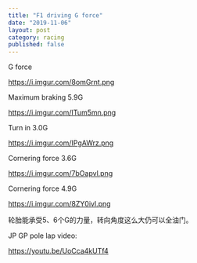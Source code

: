 ```yaml
---
title: "F1 driving G force"
date: "2019-11-06"
layout: post
category: racing
published: false
---
```


G force 

https://i.imgur.com/8omGrnt.png

Maximum braking 5.9G 

https://i.imgur.com/ITum5mn.png

Turn in 3.0G 

https://i.imgur.com/IPgAWrz.png

Cornering force 3.6G 

https://i.imgur.com/7bOapvl.png

Cornering force 4.9G 

https://i.imgur.com/8ZY0ivl.png

轮胎能承受5、6个G的力量，转向角度这么大仍可以全油门。

JP GP pole lap video: 

https://youtu.be/UoCca4kUTf4
